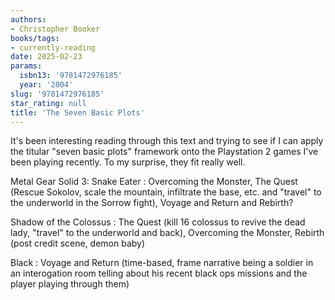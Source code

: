 ```yaml
---
authors:
- Christopher Booker
books/tags:
- currently-reading
date: 2025-02-23
params:
  isbn13: '9781472976185'
  year: '2004'
slug: '9781472976185'
star_rating: null
title: 'The Seven Basic Plots'
---
```



<!--more-->

It's been interesting reading through this text and trying to see if I can apply the titular "seven basic plots" framework onto the Playstation 2 games I've been playing recently. To my surprise, they fit really well.

Metal Gear Solid 3: Snake Eater
: Overcoming the Monster, The Quest (Rescue Sokolov, scale the mountain, infiltrate the base, etc. and "travel" to the underworld in the Sorrow fight), Voyage and Return and Rebirth?

Shadow of the Colossus
: The Quest (kill 16 colossus to revive the dead lady, "travel" to the underworld and back), Overcoming the Monster, Rebirth (post credit scene, demon baby)

Black
: Voyage and Return (time-based, frame narrative being a soldier in an interogation room telling about his recent black ops missions and the player playing through them)
